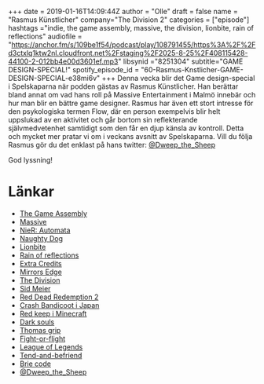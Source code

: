 +++
date = 2019-01-16T14:09:44Z
author = "Olle"
draft = false
name = "Rasmus Künstlicher"
company="The Division 2"
categories = ["episode"]
hashtags ="indie, the game assembly, massive, the division, lionbite, rain of reflections"
audiofile = "https://anchor.fm/s/109be1f54/podcast/play/108791455/https%3A%2F%2Fd3ctxlq1ktw2nl.cloudfront.net%2Fstaging%2F2025-8-25%2F408115428-44100-2-012bb4e00d3601ef.mp3"
libsynid ="8251304"
subtitle="GAME DESIGN-SPECIAL!"
spotify_episode_id = "60-Rasmus-Knstlicher-GAME-DESIGN-SPECIAL-e38mi6v"
+++
Denna vecka blir det Game design-special i Spelskaparna när podden gästas av Rasmus Künstlicher. Han berättar bland annat om vad hans roll på Massive Entertainment i Malmö innebär och hur man blir en bättre game designer. Rasmus har även ett stort intresse för den psykologiska termen Flow, där en person exempelvis blir helt uppslukad av en aktivitet och går bortom sin reflekterande självmedvetenhet samtidigt som den får en djup känsla av kontroll. Detta och mycket mer pratar vi om i veckans avsnitt av Spelskaparna. Vill du följa Rasmus gör du det enklast på hans twitter: [@Dweep_the_Sheep](https://twitter.com/Dweep_the_Sheep)

God lyssning!
# Länkar
* [The Game Assembly](https://www.thegameassembly.com/)
* [Massive](https://www.massive.se/)
* [NieR: Automata](https://www.youtube.com/watch?v=wJxNhJ8fjFk)
* [Naughty Dog](https://www.naughtydog.com/)
* [Lionbite](http://lionbite.se/)
* [Rain of reflections](http://rainofreflections.com/)
* [Extra Credits](https://www.youtube.com/user/ExtraCreditz)
* [Mirrors Edge](https://www.youtube.com/watch?v=2N1TJP1cxmo)
* [The Division](https://www.youtube.com/watch?v=yPq_NVi-TC4&t=4s)
* [Sid Meier](https://en.wikipedia.org/wiki/Sid_Meier)
* [Red Dead Redemption 2](https://www.youtube.com/watch?v=srUjOl_wBmU&t=1s)
* [Crash Bandicoot i Japan](https://www.youtube.com/watch?v=qZVJnCcLeVg)
* [Red keep i Minecraft](https://www.youtube.com/watch?v=MAF5AwKDQR8)
* [Dark souls](https://www.youtube.com/watch?v=o1780AqAa20)
* [Thomas grip](http://spelskaparna.com/episode/35/)
* [Fight-or-flight](https://en.wikipedia.org/wiki/Fight-or-flight_response)
* [League of Legends](https://www.youtube.com/watch?v=BGtROJeMPeE)
* [Tend-and-befriend](https://en.wikipedia.org/wiki/Tend_and_befriend)
* [Brie code](https://www.briecode.com/)
* [@Dweep_the_Sheep](https://twitter.com/Dweep_the_Sheep)
